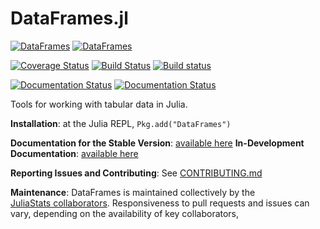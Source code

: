DataFrames.jl
=============

[![DataFrames](http://pkg.julialang.org/badges/DataFrames_0.3.svg)](http://pkg.julialang.org/?pkg=DataFrames&ver=0.3)
[![DataFrames](http://pkg.julialang.org/badges/DataFrames_0.4.svg)](http://pkg.julialang.org/?pkg=DataFrames&ver=0.4)

[![Coverage Status](https://coveralls.io/repos/JuliaStats/DataFrames.jl/badge.svg?branch=master&service=github)](https://coveralls.io/github/JuliaStats/DataFrames.jl?branch=master)
[![Build Status](https://travis-ci.org/JuliaStats/DataFrames.jl.svg?branch=master)](https://travis-ci.org/JuliaStats/DataFrames.jl)
[![Build status](https://ci.appveyor.com/api/projects/status/github/JuliaStats/DataFrames.jl?svg=true&branch=master)](https://ci.appveyor.com/project/garborg/dataframes-jl/branch/master)

[![Documentation Status](https://readthedocs.org/projects/dataframesjl/badge/?version=stable)](http://dataframesjl.readthedocs.io/en/latest/?badge=stable)
[![Documentation Status](https://readthedocs.org/projects/dataframesjl/badge/?version=latest)](http://dataframesjl.readthedocs.io/en/latest/?badge=latest)

Tools for working with tabular data in Julia.

**Installation**: at the Julia REPL, `Pkg.add("DataFrames")`

**Documentation for the Stable Version**: [available here](http://JuliaStats.github.io/DataFrames.jl/stable/)
**In-Development Documentation**: [available here](http://JuliaStats.github.io/DataFrames.jl/latest/)

**Reporting Issues and Contributing**: See [CONTRIBUTING.md](CONTRIBUTING.md)

**Maintenance**: DataFrames is maintained collectively by the   
[JuliaStats collaborators](https://github.com/orgs/JuliaStats/people).
Responsiveness to pull requests and issues can vary, depending on the
availability of key collaborators, 
